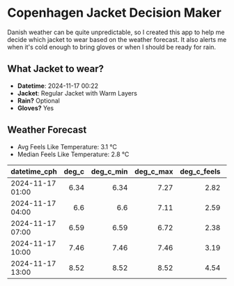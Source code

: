 
# Copenhagen Jacket Decision Maker

Danish weather can be quite unpredictable, so I created this app to help me decide which jacket to wear based on the weather forecast. 
It also alerts me when it's cold enough to bring gloves or when I should be ready for rain.

## What Jacket to wear?

- **Datetime**: 2024-11-17 00:22
- **Jacket**: Regular Jacket with Warm Layers
- **Rain?** Optional
- **Gloves?** Yes

## Weather Forecast
- Avg Feels Like Temperature: 3.1 °C
- Median Feels Like Temperature: 2.8 °C

| datetime_cph     |   deg_c |   deg_c_min |   deg_c_max |   deg_c_feels | weather   | wind   | rain   |
|:-----------------|--------:|------------:|------------:|--------------:|:----------|:-------|:-------|
| 2024-11-17 01:00 |    6.34 |        6.34 |        7.27 |          2.82 | Clouds    | High   | None   |
| 2024-11-17 04:00 |    6.6  |        6.6  |        7.11 |          2.59 | Rain      | High   | Low    |
| 2024-11-17 07:00 |    6.59 |        6.59 |        6.72 |          2.38 | Clouds    | High   | None   |
| 2024-11-17 10:00 |    7.46 |        7.46 |        7.46 |          3.19 | Clouds    | High   | None   |
| 2024-11-17 13:00 |    8.52 |        8.52 |        8.52 |          4.54 | Clouds    | High   | None   |
        